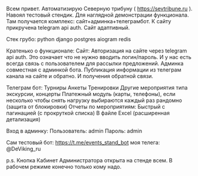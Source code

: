 Всем привет. Автоматизирую Северную трибуну ( https://sevtribune.ru ). Навоял тестовый стендик.
Для наглядной демонстрации функционала.
Там получается комплекс: сайт+админка+телеграмбот. К сайту прикручена telegram api auth. Сайт адаптивный.

Стек грубо:
python
django
postgres
aiogram
redis

Кратенько о функционале:
Сайт:
Авторизация на сайте через telegram api auth. Это означает что не нужно вводить логин/пароль. И у нас есть всегда связь с пользователем для рассылки предложений.
Админка совместная с админкой бота.
Публикация информации из телеграм канала на сайте и обратно.
И получения обратной связи.

Телеграм бот:
Турниры
Анкеты
Тренировки
Другие мероприятия типа экскурсии, концерты
Платежный модуль (карты, телефоны), если несколько чтобы снять нагрузку выбираются каждый раз рандомно (защита от блокировки)
Отчеты по мероприятиям:
Быстрый  с пагинацией (с прокруткой списка)
В файле Excel (расширенная детализация)

Вход в админку:
Пользователь: admin
Пароль: admin

Сам тестовый бот: https://t.me/events_stand_bot
моя телега: @DeViking_ru 

p.s.
Кнопка Кабинет Администратора открыта на стенде всем. В рабочем режиме конечно только кому надо.
